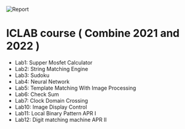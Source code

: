 ![Report](https://img.shields.io/badge/process-180nm-blue.svg)

# ICLAB course ( Combine 2021 and 2022 )

- Lab1: Supper Mosfet Calculator
- Lab2: String Matching Engine
- Lab3: Sudoku
- Lab4: Neural Network
- Lab5: Template Matching With Image Processing
- Lab6: Check Sum
- Lab7: Clock Domain Crossing
- Lab10: Image Display Control 
- Lab11: Local Binary Pattern APR I
- Lab12: Digit matching machine APR II